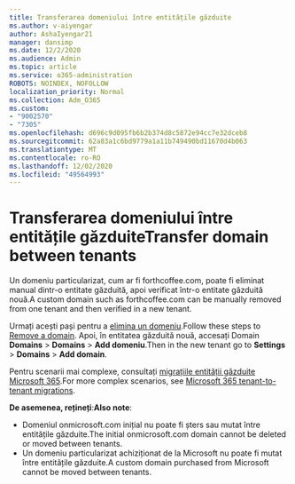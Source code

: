 ```yaml
---
title: Transferarea domeniului între entitățile găzduite
ms.author: v-aiyengar
author: AshaIyengar21
manager: dansimp
ms.date: 12/2/2020
ms.audience: Admin
ms.topic: article
ms.service: o365-administration
ROBOTS: NOINDEX, NOFOLLOW
localization_priority: Normal
ms.collection: Adm_O365
ms.custom:
- "9002570"
- "7305"
ms.openlocfilehash: d696c9d095fb6b2b374d8c5872e94cc7e32dceb8
ms.sourcegitcommit: 62a83a1c6bd9779a1a11b749490bd11670d4b063
ms.translationtype: MT
ms.contentlocale: ro-RO
ms.lasthandoff: 12/02/2020
ms.locfileid: "49564993"
---
```

# <a name="transfer-domain-between-tenants"></a><span data-ttu-id="d33d1-102">Transferarea domeniului între entitățile găzduite</span><span class="sxs-lookup"><span data-stu-id="d33d1-102">Transfer domain between tenants</span></span>

<span data-ttu-id="d33d1-103">Un domeniu particularizat, cum ar fi forthcoffee.com, poate fi eliminat manual dintr-o entitate găzduită, apoi verificat într-o entitate găzduită nouă.</span><span class="sxs-lookup"><span data-stu-id="d33d1-103">A custom domain such as forthcoffee.com can be manually removed from one tenant and then verified in a new tenant.</span></span>

<span data-ttu-id="d33d1-104">Urmați acești pași pentru a [elimina un domeniu](https://docs.microsoft.com/microsoft-365/admin/get-help-with-domains/remove-a-domain).</span><span class="sxs-lookup"><span data-stu-id="d33d1-104">Follow these steps to [Remove a domain](https://docs.microsoft.com/microsoft-365/admin/get-help-with-domains/remove-a-domain).</span></span> <span data-ttu-id="d33d1-105">Apoi, în entitatea găzduită nouă, accesați Domain **Domains**  >  **Domains**  >  **Add domeniu**.</span><span class="sxs-lookup"><span data-stu-id="d33d1-105">Then in the new tenant go to **Settings** > **Domains** > **Add domain**.</span></span>

<span data-ttu-id="d33d1-106">Pentru scenarii mai complexe, consultați [migrațiile entității găzduite Microsoft 365](https://docs.microsoft.com/microsoft-365/enterprise/microsoft-365-tenant-to-tenant-migrations).</span><span class="sxs-lookup"><span data-stu-id="d33d1-106">For more complex scenarios, see [Microsoft 365 tenant-to-tenant migrations](https://docs.microsoft.com/microsoft-365/enterprise/microsoft-365-tenant-to-tenant-migrations).</span></span>

<span data-ttu-id="d33d1-107">**De asemenea, rețineți**:</span><span class="sxs-lookup"><span data-stu-id="d33d1-107">**Also note**:</span></span>
- <span data-ttu-id="d33d1-108">Domeniul onmicrosoft.com inițial nu poate fi șters sau mutat între entitățile găzduite.</span><span class="sxs-lookup"><span data-stu-id="d33d1-108">The initial onmicrosoft.com domain cannot be deleted or moved between tenants.</span></span>
- <span data-ttu-id="d33d1-109">Un domeniu particularizat achiziționat de la Microsoft nu poate fi mutat între entitățile găzduite.</span><span class="sxs-lookup"><span data-stu-id="d33d1-109">A custom domain purchased from Microsoft cannot be moved between tenants.</span></span>